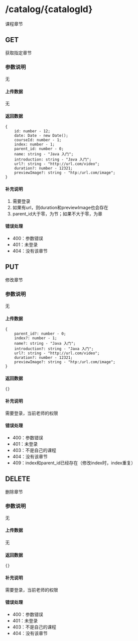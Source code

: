 # /catalog/{catalogId}
课程章节

## GET
获取指定章节
### 参数说明
无
#### 上传数据
无
#### 返回数据
```
{
    id: number - 12;
    date: Date - new Date();
    courseId: number - 1;
    index: number - 1;
    parent_id: number - 0;
    name: string - "Java 入门";
    introduction: string - "Java 入门";
    url?: string - "http://url.com/video";
    duration?: number - 12321;
    previewImage?: string - "htp:/url.com/image";
}
```

#### 补充说明
1. 需要登录
2. 如果有url，则duration和previewImage也会存在
3. parent_id大于零，为节；如果不大于零，为章

#### 错误处理
* 400：参数错误
* 401：未登录
* 404：没有该章节

## PUT
修改章节
### 参数说明
无
#### 上传数据
```
{
    parent_id?: number - 0;
    index?: number - 1;
    name?: string - "Java 入门";
    introduction?: string - "Java 入门";
    url?: string - "http://url.com/video";
    duration?: number - 12321;
    previewImage?: string - "htp:/url.com/image";
}
```
#### 返回数据
```
{}
```

#### 补充说明
需要登录，当前老师的权限
#### 错误处理
* 400：参数错误
* 401：未登录
* 403：不是自己的课程
* 404：没有该章节
* 409：index和parent_id已经存在（修改index时，index重复）

## DELETE
删除章节
### 参数说明
无
#### 上传数据
无
#### 返回数据
```
{}
```

#### 补充说明
需要登录，当前老师的权限

#### 错误处理
* 400：参数错误
* 401：未登录
* 403：不是自己的课程
* 404：没有该章节
